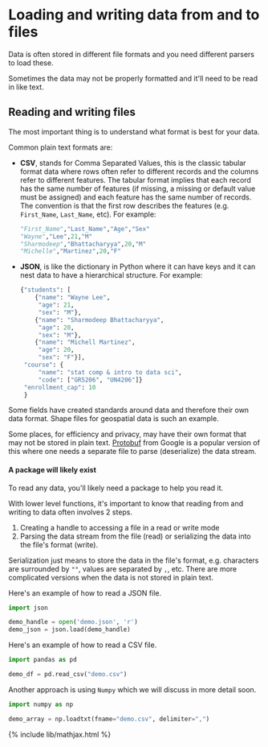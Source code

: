 # Loading and writing data from and to files

Data is often stored in different file formats and you need different parsers
to load these.

Sometimes the data may not be properly formatted and it'll need to be read
in like text.

## Reading and writing files

The most important thing is to understand what format is best for your data.

Common plain text formats are:
- **CSV**, stands for Comma Separated Values, this is the classic tabular format
  data where rows often refer to different records and the columns refer to
  different features. The tabular format implies that each record has the same
  number of features (if missing, a missing or default value must be assigned)
  and each feature has the same number of records. The convention is that the
  first row describes the features (e.g. `First_Name`, `Last_Name`, etc). For
  example:
  ```python
  "First_Name","Last_Name","Age","Sex"
  "Wayne","Lee",21,"M"
  "Sharmodeep","Bhattacharyya",20,"M"
  "Michelle","Martinez",20,"F"
  ```
- **JSON**, is like the dictionary in Python where it can have keys and it can
  nest data to have a hierarchical structure. For example:
  ```python
  {"students": [
      {"name": "Wayne Lee",
       "age": 21,
       "sex": "M"},
      {"name": "Sharmodeep Bhattacharyya",
       "age": 20,
       "sex": "M"},
      {"name": "Michell Martinez",
       "age": 20,
       "sex": "F"}],
   "course": {
       "name": "stat comp & intro to data sci",
       "code": ["GR5206", "UN4206"]}
   "enrollment_cap": 10
   }
   ```

Some fields have created standards around data and therefore their own
data format. Shape files for geospatial data is such an example.

Some places, for efficiency and privacy, may have their own format that
may not be stored in plain text. [Protobuf](https://developers.google.com/protocol-buffers/)
from Google is a popular version of this where one needs a separate
file to parse (deserialize) the data stream.
  
#### A package will likely exist

To read any data, you'll likely need a package to help you read it.

With lower level functions, it's important to know that reading from and
writing to data often involves 2 steps.
1. Creating a handle to accessing a file in a read or write mode
2. Parsing the data stream from the file (read) or serializing the data
   into the file's format (write).

Serialization just means to store the data in the file's format, e.g.
characters are surrounded by `""`, values are separated by `,`, etc.
There are more complicated versions when the data is not stored in
plain text.

Here's an example of how to read a JSON file.
```python
import json

demo_handle = open('demo.json', 'r')
demo_json = json.load(demo_handle)
```

Here's an example of how to read a CSV file.
```python
import pandas as pd

demo_df = pd.read_csv("demo.csv")
```

Another approach is using `Numpy` which we will discuss in more detail soon.
```python
import numpy as np

demo_array = np.loadtxt(fname="demo.csv", delimiter=",")
```

{% include lib/mathjax.html %}
